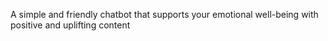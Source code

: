 A simple and friendly chatbot that supports your emotional well-being with positive and uplifting content
